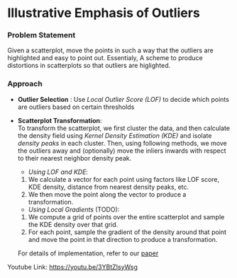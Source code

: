 # Illustrative Emphasis of Outliers

### Problem Statement  
  
  Given a scatterplot, move the points in such a way that the outliers are highlighted and easy to point out. Essentialy, A scheme to produce distortions in scatterplots so that   outliers are higlighted. 
  
### Approach  
- **Outlier Selection** : Use *Local Outlier Score (LOF)* to decide which points are outliers based on certain thresholds 
  
  
- **Scatterplot Transformation**:  
To transform the scatterplot, we first cluster the data, and then calculate the density field using *Kernel Density Estimation (KDE)* and isolate *density peaks* in each cluster. Then, using following methods, we move the outliers away and (optionally) move the inliers inwards with respect to their nearest neighbor density peak.  

  - *Using LOF and KDE*:
  1. We calculate a vector for each point using factors like LOF score, KDE density, distance from nearest density peaks, etc.  
  2. We then move the point along the vector to produce a transformation.  
    
    
  - *Using Local Gradients* (TODO):  
  1. We compute a grid of points over the entire scatterplot and sample the KDE density over that grid. 
  2. For each point, sample the gradient of the density around that point and move the point in that direction to produce a transformation.  
    
    For details of implementation, refer to our [paper](Illustrative_Emphasis_of_Outliers.pdf)

Youtube Link: https://youtu.be/3YBtZIsyWsg
